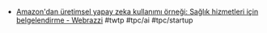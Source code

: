 - [Amazon'dan üretimsel yapay zeka kullanımı örneği: Sağlık hizmetleri için belgelendirme - Webrazzi](https://webrazzi.com/2023/04/24/amazon-uretimsel-yapay-zeka-saglik-hizmetleri-icin-belgelendirme/?utm_content=buffered191&utm_medium=social&utm_source=twitter.com&utm_campaign=buffer) #twtp #tpc/ai #tpc/startup
